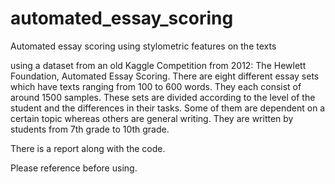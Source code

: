 # automated_essay_scoring
Automated essay scoring using stylometric features on the texts 

using a dataset from an old Kaggle Competition from 2012: The Hewlett Foundation, Automated Essay Scoring. There are eight different essay sets which have texts ranging from 100 to 600 words. They each consist of around 1500 samples. These sets are divided according to the level of the student and the differences in their tasks. Some of them are dependent on a certain topic whereas others are general writing. They are written by students from 7th grade to 10th grade.


There is a report along with the code. 

Please reference before using.
